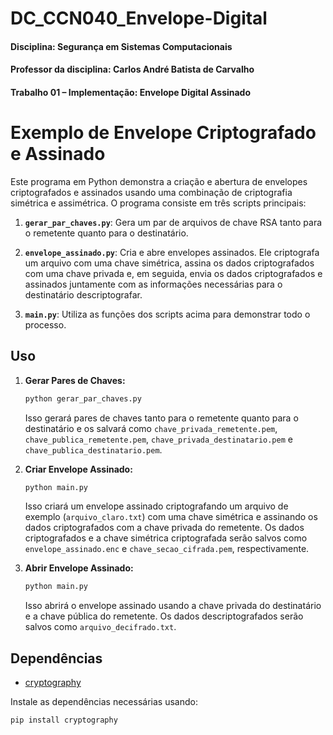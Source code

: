 # DC_CCN040_Envelope-Digital
#### Disciplina: Segurança em Sistemas Computacionais
#### Professor da disciplina: Carlos André Batista de Carvalho 
#### Trabalho 01 – Implementação: Envelope Digital Assinado

# Exemplo de Envelope Criptografado e Assinado

Este programa em Python demonstra a criação e abertura de envelopes criptografados e assinados usando uma combinação de criptografia simétrica e assimétrica. O programa consiste em três scripts principais:

1. **`gerar_par_chaves.py`**: Gera um par de arquivos de chave RSA tanto para o remetente quanto para o destinatário.

2. **`envelope_assinado.py`**: Cria e abre envelopes assinados. Ele criptografa um arquivo com uma chave simétrica, assina os dados criptografados com uma chave privada e, em seguida, envia os dados criptografados e assinados juntamente com as informações necessárias para o destinatário descriptografar.

3. **`main.py`**: Utiliza as funções dos scripts acima para demonstrar todo o processo.

## Uso

1. **Gerar Pares de Chaves:**

    ```bash
    python gerar_par_chaves.py
    ```

    Isso gerará pares de chaves tanto para o remetente quanto para o destinatário e os salvará como `chave_privada_remetente.pem`, `chave_publica_remetente.pem`, `chave_privada_destinatario.pem` e `chave_publica_destinatario.pem`.

2. **Criar Envelope Assinado:**

    ```bash
    python main.py
    ```

    Isso criará um envelope assinado criptografando um arquivo de exemplo (`arquivo_claro.txt`) com uma chave simétrica e assinando os dados criptografados com a chave privada do remetente. Os dados criptografados e a chave simétrica criptografada serão salvos como `envelope_assinado.enc` e `chave_secao_cifrada.pem`, respectivamente.

3. **Abrir Envelope Assinado:**

    ```bash
    python main.py
    ```

    Isso abrirá o envelope assinado usando a chave privada do destinatário e a chave pública do remetente. Os dados descriptografados serão salvos como `arquivo_decifrado.txt`.

## Dependências

- [cryptography](https://cryptography.io/en/latest/)

Instale as dependências necessárias usando:

```bash
pip install cryptography
```

